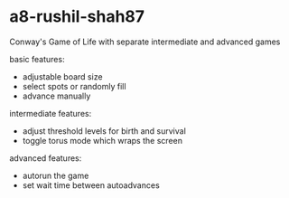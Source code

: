 # a8-rushil-shah87

Conway's Game of Life with separate intermediate and advanced games

basic features:
- adjustable board size
- select spots or randomly fill
- advance manually

intermediate features: 
- adjust threshold levels for birth and survival
- toggle torus mode which wraps the screen

advanced features:
- autorun the game
- set wait time between autoadvances
